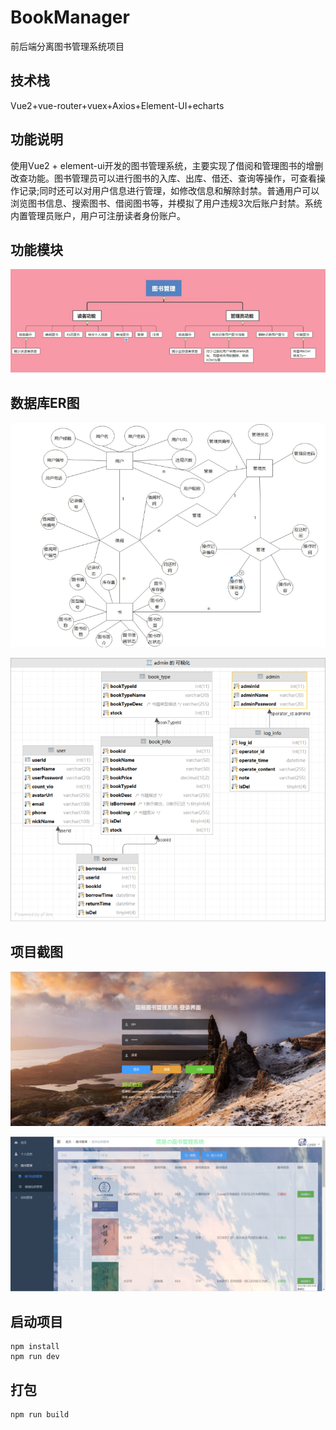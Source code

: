 # BookManager
前后端分离图书管理系统项目

## 技术栈

Vue2+vue-router+vuex+Axios+Element-UI+echarts

## 功能说明

使用Vue2 + element-ui开发的图书管理系统，主要实现了借阅和管理图书的增删改查功能。图书管理员可以进行图书的入库、出库、借还、查询等操作，可查看操作记录;同时还可以对用户信息进行管理，如修改信息和解除封禁。普通用户可以浏览图书信息、搜索图书、借阅图书等，并模拟了用户违规3次后账户封禁。系统内置管理员账户，用户可注册读者身份账户。

## 功能模块

![BookManager/image-20230216234304169.png at master · DOC998/BookManager (github.com)](https://github.com/DOC998/BookManager/blob/master/BookManagerVue/public/img/image-20230216234304169.png)

## 数据库ER图

![BookManager/image-20230216234341606.png at master · DOC998/BookManager (github.com)](https://github.com/DOC998/BookManager/blob/master/BookManagerVue/public/img/image-20230216234341606.png)

![BookManager/image-20230216234401925.png at master · DOC998/BookManager (github.com)](https://github.com/DOC998/BookManager/blob/master/BookManagerVue/public/img/image-20230216234401925.png)

## 项目截图

![BookManager/image-2023021623451572112.png at master · DOC998/BookManager (github.com)](https://github.com/DOC998/BookManager/blob/master/BookManagerVue/public/img/image-2023021623451572112.png)


![BookManager/image-20230216234546787.png at master · DOC998/BookManager (github.com)](https://github.com/DOC998/BookManager/blob/master/BookManagerVue/public/img/image-20230216234546787.png)

## 启动项目 

```
npm install
npm run dev
```

## 打包

```
npm run build
```








